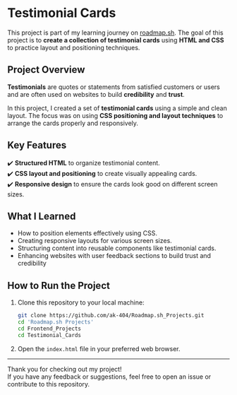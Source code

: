 # Testimonial Cards  

This project is part of my learning journey on [roadmap.sh](https://roadmap.sh). The goal of this project is to **create a collection of testimonial cards** using **HTML and CSS** to practice layout and positioning techniques.  

## Project Overview  

**Testimonials** are quotes or statements from satisfied customers or users and are often used on websites to build **credibility** and **trust**.  

In this project, I created a set of **testimonial cards** using a simple and clean layout. The focus was on using **CSS positioning and layout techniques** to arrange the cards properly and responsively.  

## Key Features  

✔️ **Structured HTML** to organize testimonial content.  
✔️ **CSS layout and positioning** to create visually appealing cards.  
✔️ **Responsive design** to ensure the cards look good on different screen sizes. 

## What I Learned

- How to position elements effectively using CSS. 
- Creating responsive layouts for various screen sizes.  
- Structuring content into reusable components like testimonial cards.
- Enhancing websites with user feedback sections to build trust and credibility

## How to Run the Project  

1. Clone this repository to your local machine:  
   ```bash
   git clone https://github.com/ak-404/Roadmap.sh_Projects.git
   cd 'Roadmap.sh Projects'
   cd Frontend_Projects
   cd Testimonial_Cards
   ```

2. Open the `index.html` file in your preferred web browser.

---  
Thank you for checking out my project!  
If you have any feedback or suggestions, feel free to open an issue or contribute to this repository.
